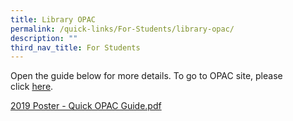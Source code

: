```yaml
---
title: Library OPAC
permalink: /quick-links/For-Students/library-opac/
description: ""
third_nav_title: For Students
---
```

Open the guide below for more details. To go to OPAC site, please click [here](https://schoolibrary.spydus.com.sg/hougangsec/).

  

[2019 Poster - Quick OPAC Guide.pdf](/files/2019%20Poster%20-%20Quick%20OPAC%20Guide.pdf)